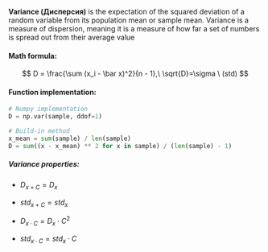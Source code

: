 **Variance (Дисперсия)** is the expectation of the squared deviation of a random variable from its population mean or sample mean. Variance is a measure of dispersion, meaning it is a measure of how far a set of numbers is spread out from their average value

#### Math formula:
$$
D = \frac{\sum (x_i - \bar x)^2}{n - 1},\ \sqrt{D}=\sigma \ (std)
$$

#### Function implementation:

```python
# Numpy implementation
D = np.var(sample, ddof=1)

# Build-in method
x_mean = sum(sample) / len(sample)
D = sum((x - x_mean) ** 2 for x in sample) / (len(sample) - 1)
```


##### Variance properties:
* $D_{x+C} = D_x$
* $std_{x+C} = std_x$

* $D_{x\cdot C} = D_x \cdot C^2$
* $std_{x\cdot C} = std_x \cdot C$